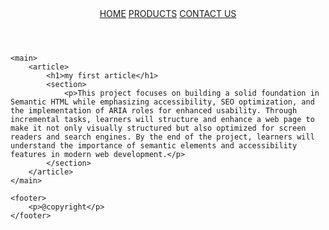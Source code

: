 <!DOCTYPE html>
<html>
<head>
</head>
<body>
    <header>
        <nav>
            <a href="#">HOME</a>
            <a href="#">PRODUCTS</a>
            <a href="#">CONTACT US</a>
        </nav>
    </header>

    <main>
        <article>
            <h1>my first article</h1>
            <section>
                <p>This project focuses on building a solid foundation in Semantic HTML while emphasizing accessibility, SEO optimization, and the implementation of ARIA roles for enhanced usability. Through incremental tasks, learners will structure and enhance a web page to make it not only visually structured but also optimized for screen readers and search engines. By the end of the project, learners will understand the importance of semantic elements and accessibility features in modern web development.</p>
            </section>
        </article>
    </main>

    <footer>
        <p>@copyright</p>
    </footer>
</body>
</html>
